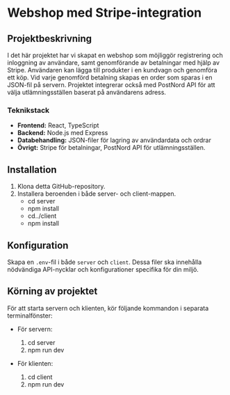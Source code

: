# Webshop med Stripe-integration

## Projektbeskrivning
I det här projektet har vi skapat en webshop som möjliggör registrering och inloggning av användare, samt genomförande av betalningar med hjälp av Stripe. Användaren kan lägga till produkter i en kundvagn och genomföra ett köp. Vid varje genomförd betalning skapas en order som sparas i en JSON-fil på servern. Projektet integrerar också med PostNord API för att välja utlämningsställen baserat på användarens adress.

### Teknikstack
- **Frontend:** React, TypeScript
- **Backend:** Node.js med Express
- **Databehandling:** JSON-filer för lagring av användardata och ordrar
- **Övrigt:** Stripe för betalningar, PostNord API för utlämningsställen.

## Installation
1. Klona detta GitHub-repository.
2. Installera beroenden i både server- och client-mappen.
   - cd server
   - npm install
   - cd../client
   - npm install


## Konfiguration
Skapa en `.env`-fil i både `server` och `client`. Dessa filer ska innehålla nödvändiga API-nycklar och konfigurationer specifika för din miljö.

## Körning av projektet
För att starta servern och klienten, kör följande kommandon i separata terminalfönster:
- För servern:
  1. cd server
  2. npm run dev

- För klienten:
  1. cd client
  2. npm run dev
   
